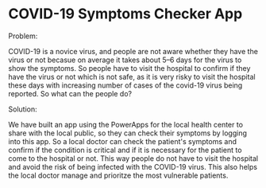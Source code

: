 # COVID-19 Symptoms Checker App

Problem: 

COVID-19 is a novice virus, and people are not aware whether they have the virus or not becasue on average it takes about 5–6 days for the virus to show the symptoms. So people have to visit the hospital to confirm if they have the virus or not which is not safe, as it is very risky to visit the hospital these days with increasing number of cases of the covid-19 virus being reported. So what can the people do? 

Solution: 

We have built an app using the PowerApps for the local health center to share with the local public, so they can check their symptoms by logging into this app. So a local doctor can check the patient's symptoms and confirm if the condition is critical and if it is necessary for the patient to come to the hospital or not. This way people do not have to visit the hospital and avoid the risk of being infected with the COVID-19 virus. This also helps the local doctor manage and prioritze the most vulnerable patients.
